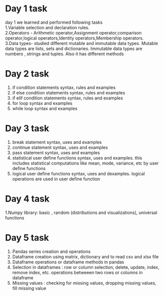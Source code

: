 # Day 1 task      
day 1 we learned and performed following tasks    
1.Variable selection and declaration rules.                    
2.Operators - Arithmetic operator,Assignment operator,comparison operator,logical operators,Identity operators,Membership operators.                
3.Data types- studied different mutable and immutable data types. Mutable data types are lists, sets and dictionaries. Immutable data types are numbers , strings and tuples. Also it has different methods                     

# Day 2 task     
1. if condition statements syntax, rules and examples          
2. if else condition statements syntax, rules and examples          
3. if elif condition statements syntax, rules and examples         
4. for loop syntax and examples
5. while loop syntax and examples

# Day 3 task         
1. break statement syntax, uses and examples          
2. continue statement syntax, uses and examples            
3. pass statement syntax, uses and examples                                
4. statistical user define functions syntax, uses and examples. this includes statistical computations like mean, mode, variance, etc by user define functions        
5. logical user define functions syntax, uses and dexamples. logical operations are used in user define function                         

# Day 4 task    
1.Numpy library: basic , random (distributions and visualizations), universal functions 

# Day 5 task
1. Pandas series creation and operations
2. Dataframe creation using matrix, dictionary and to read csv and xlsx file
3. Dataframe operations or dataframe methods in pandas
4. Selection in dataframes : row or column selection, delete, update, index, remove index, etc. operations betweeen two rows or columns in dataframe
5. Missing values : checking for missing values, dropping missing values, fill missing value
